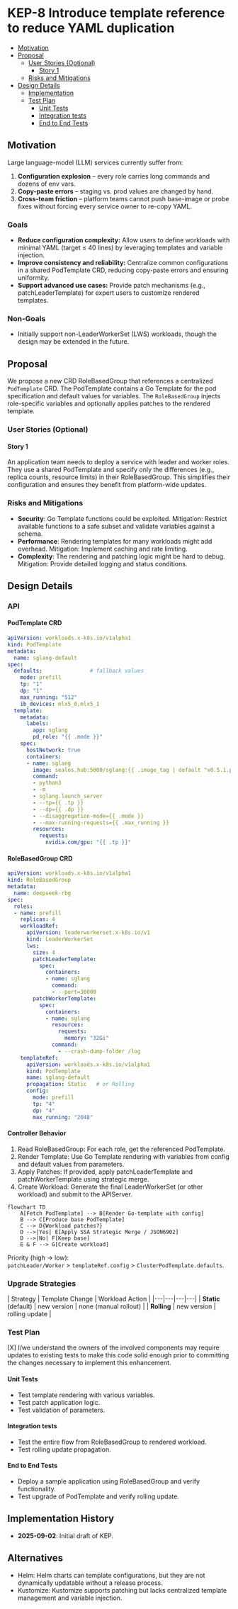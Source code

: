 # KEP-8 Introduce template reference to reduce YAML duplication
<!--
This is the title of your KEP. Keep it short, simple, and descriptive. A good
title can help communicate what the KEP is and should be considered as part of
any review.
-->

<!--
A table of contents is helpful for quickly jumping to sections of a KEP and for
highlighting any additional information provided beyond the standard KEP
template.

Ensure the TOC is wrapped with
  <code>&lt;!-- toc --&rt;&lt;!-- /toc --&rt;</code>
tags, and then generate with `hack/update-toc.sh`.
-->

<!-- toc -->
- [Motivation](#motivation)
- [Proposal](#proposal)
    - [User Stories (Optional)](#user-stories-optional)
        - [Story 1](#story-1)
    - [Risks and Mitigations](#risks-and-mitigations)
- [Design Details](#design-details)
    - [Implementation](#implementation)
    - [Test Plan](#test-plan)
        - [Unit Tests](#unit-tests)
        - [Integration tests](#integration-tests)
        - [End to End Tests](#end-to-end-tests)
<!-- /toc -->

## Motivation

<!--
This section is for explicitly listing the motivation, goals, and non-goals of
this KEP.  Describe why the change is important and the benefits to users. The
motivation section can optionally provide links to [experience reports] to
demonstrate the interest in a KEP within the wider Kubernetes community.

[experience reports]: https://github.com/golang/go/wiki/ExperienceReports
-->

Large language-model (LLM) services currently suffer from:

1. **Configuration explosion** – every role carries long commands and dozens of env vars.  
2. **Copy-paste errors** – staging vs. prod values are changed by hand.  
3. **Cross-team friction** – platform teams cannot push base-image or probe fixes without forcing every service owner to re-copy YAML.  

### Goals

- **Reduce configuration complexity:** Allow users to define workloads with minimal YAML (target ≤ 40 lines) by leveraging templates and variable injection.
- **Improve consistency and reliability:** Centralize common configurations in a shared PodTemplate CRD, reducing copy-paste errors and ensuring uniformity.
- **Support advanced use cases:** Provide patch mechanisms (e.g., patchLeaderTemplate) for expert users to customize rendered templates.

### Non-Goals

- Initially support non-LeaderWorkerSet (LWS) workloads, though the design may be extended in the future.

## Proposal

<!--
This is where we get down to the specifics of what the proposal actually is.
This should have enough detail that reviewers can understand exactly what
you're proposing, but should not include things like API designs or
implementation. What is the desired outcome and how do we measure success?.
The "Design Details" section below is for the real
nitty-gritty.
-->
We propose a new CRD RoleBasedGroup that references a centralized `PodTemplate` CRD. The PodTemplate contains a Go Template for the pod specification and default values for variables. The `RoleBasedGroup` injects role-specific variables and optionally applies patches to the rendered template.

### User Stories (Optional)

<!--
Detail the things that people will be able to do if this KEP is implemented.
Include as much detail as possible so that people can understand the "how" of
the system. The goal here is to make this feel real for users without getting
bogged down.
-->

#### Story 1

An application team needs to deploy a service with leader and worker roles. They use a shared PodTemplate and specify only the differences (e.g., replica counts, resource limits) in their RoleBasedGroup. This simplifies their configuration and ensures they benefit from platform-wide updates.


### Risks and Mitigations

<!--
What are the risks of this proposal, and how do we mitigate? Think broadly.
For example, consider both security and how this will impact the larger
Kubernetes ecosystem.

How will security be reviewed, and by whom?

How will UX be reviewed, and by whom?

Consider including folks who also work outside the SIG or subproject.
-->
- **Security**: Go Template functions could be exploited. Mitigation: Restrict available functions to a safe subset and validate variables against a schema.  
- **Performance**: Rendering templates for many workloads might add overhead. Mitigation: Implement caching and rate limiting.  
- **Complexity**: The rendering and patching logic might be hard to debug. Mitigation: Provide detailed logging and status conditions.

## Design Details



<!--
This section should contain enough information that the specifics of your
change are understandable. This may include API specs (though not always
required) or even code snippets. If there's any ambiguity about HOW your
proposal will be implemented, this is the place to discuss them.
-->
### API

#### PodTemplate CRD
```yaml
apiVersion: workloads.x-k8s.io/v1alpha1
kind: PodTemplate
metadata:
  name: sglang-default
spec:
  defaults:               # fallback values
    mode: prefill
    tp: "1"
    dp: "1"
    max_running: "512"
    ib_devices: mlx5_0,mlx5_1
  template:
    metadata:
      labels:
        app: sglang
        pd_role: "{{ .mode }}"
    spec:
      hostNetwork: true
      containers:
      - name: sglang
        image: sealos.hub:5000/sglang:{{ .image_tag | default "v0.5.1.post1-cu126" }}
        command:
        - python3
        - -m
        - sglang.launch_server
        - --tp={{ .tp }}
        - --dp={{ .dp }}
        - --disaggregation-mode={{ .mode }}
        - --max-running-requests={{ .max_running }}
        resources:
          requests:
            nvidia.com/gpu: "{{ .tp }}"
```

#### RoleBasedGroup CRD
```yaml
apiVersion: workloads.x-k8s.io/v1alpha1
kind: RoleBasedGroup
metadata:
  name: deepseek-rbg
spec:
  roles:
  - name: prefill
    replicas: 4
    workloadRef:
      apiVersion: leaderworkerset.x-k8s.io/v1
      kind: LeaderWorkerSet
      lws:
        size: 4
        patchLeaderTemplate:
          spec:
            containers:
            - name: sglang
              command:
              - --port=30000
        patchWorkerTemplate:
          spec:
            containers:
            - name: sglang
              resources:
                requests:
                  memory: "32Gi"
              command:
                - --crash-dump-folder /log
    templateRef:
      apiVersion: workloads.x-k8s.io/v1alpha1
      kind: PodTemplate
      name: sglang-default
      propagation: Static   # or Rolling
      config:
        mode: prefill
        tp: "4"
        dp: "4"
        max_running: "2048"
```

#### Controller Behavior


1. Read RoleBasedGroup: For each role, get the referenced PodTemplate.  
2. Render Template: Use Go Template rendering with variables from config and default values from parameters.  
3. Apply Patches: If provided, apply patchLeaderTemplate and patchWorkerTemplate using strategic merge.  
4. Create Workload: Generate the final LeaderWorkerSet (or other workload) and submit to the APIServer.  


```mermaid
flowchart TD
    A[Fetch PodTemplate] --> B[Render Go-template with config]
    B --> C[Produce base PodTemplate]
    C --> D{Workload patches?}
    D -->|Yes| E[Apply SSA Strategic Merge / JSON6902]
    D -->|No| F[Keep base]
    E & F --> G[Create workload]
```

Priority (high → low):  
`patchLeader/Worker` > `templateRef.config` > `ClusterPodTemplate.defaults`.

### Upgrade Strategies

| Strategy | Template Change | Workload Action | 
|---|---|---|---|
| **Static** (default) | new version | none (manual rollout) |
| **Rolling** | new version | rolling update | 

### Test Plan

<!--
**Note:** *Not required until targeted at a release.*
The goal is to ensure that we don't accept enhancements with inadequate testing.

All code is expected to have adequate tests (eventually with coverage
expectations). Please adhere to the [Kubernetes testing guidelines][testing-guidelines]
when drafting this test plan.

[testing-guidelines]: https://git.k8s.io/community/contributors/devel/sig-testing/testing.md
-->

[X] I/we understand the owners of the involved components may require updates to
existing tests to make this code solid enough prior to committing the changes necessary
to implement this enhancement.


#### Unit Tests

- Test template rendering with various variables.
- Test patch application logic.
- Test validation of parameters.

<!--
In principle every added code should have complete unit test coverage, so providing
the exact set of tests will not bring additional value.
However, if complete unit test coverage is not possible, explain the reason of it
together with explanation why this is acceptable.
-->

<!--
Additionally, try to enumerate the core package you will be touching
to implement this enhancement and provide the current unit coverage for those
in the form of:
- <package>: <date> - <current test coverage>

This can inform certain test coverage improvements that we want to do before
extending the production code to implement this enhancement.
-->

#### Integration tests

- Test the entire flow from RoleBasedGroup to rendered workload.
- Test rolling update propagation.

<!--
Describe what tests will be added to ensure proper quality of the enhancement.

After the implementation PR is merged, add the names of the tests here.
-->

#### End to End Tests

- Deploy a sample application using RoleBasedGroup and verify functionality.
- Test upgrade of PodTemplate and verify rolling update.


## Implementation History

- **2025-09-02**: Initial draft of KEP.


## Alternatives

<!--
What other approaches did you consider, and why did you rule them out? These do
not need to be as detailed as the proposal, but should include enough
information to express the idea and why it was not acceptable.
-->

- Helm: Helm charts can template configurations, but they are not dynamically updatable without a release process.
- Kustomize: Kustomize supports patching but lacks centralized template management and variable injection.
